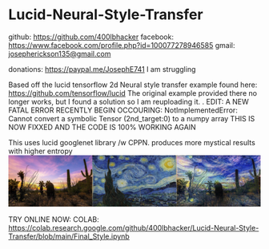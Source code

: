 # Lucid-Neural-Style-Transfer

github:		https://github.com/400lbhacker 
facebook:	https://www.facebook.com/profile.php?id=100077278946585
gmail: josepherickson135@gmail.com

donations: https://paypal.me/JosephE741
I am struggling

Based off the lucid tensorflow 2d Neural style transfer example found here: https://github.com/tensorflow/lucid
The original example provided there no longer works, but I found a solution so I am reuploading it. . EDIT: A NEW FATAL ERROR RECENTLY BEGIN OCCOURING: NotImplementedError: Cannot convert a symbolic Tensor (2nd_target:0) to a numpy array 
THIS IS NOW FIXXED AND THE CODE IS 100% WORKING AGAIN

This uses lucid googlenet library /w CPPN. produces more mystical results with higher entropy
![Image of Yaktocat](https://raw.githubusercontent.com/400lbhacker/Lucid-Neural-Style-Transfer/main/271236067_141253091614568_5828280343676142877_n_141253094947901.jpg)

TRY ONLINE NOW: 
COLAB: https://colab.research.google.com/github/400lbhacker/Lucid-Neural-Style-Transfer/blob/main/Final_Style.ipynb










